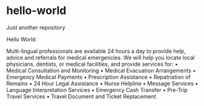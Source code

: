 # hello-world
Just another repository

Hello World

Multi-lingual professionals are available 24 hours a day to
provide help, advice and referrals for medical emergencies. We
will help you locate local physicians, dentists, or medical facilities,
and provide services for:
• Medical Consultation and Monitoring
• Medical Evacuation Arrangements
• Emergency Medical Payments
• Prescription Assistance
• Repatriation of Remains
• 24 Hour Legal Assistance
• Nurse Helpline
• Message Services
• Language Interpretation Services
• Emergency Cash Transfer
• Pre-Trip Travel Services
• Travel Document and Ticket Replacement
